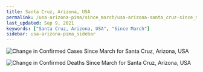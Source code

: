 ```yaml
---
title: Santa Cruz, Arizona, USA
permalink: /usa-arizona-pima/since_march/usa-arizona-santa_cruz-since_march.html
last_updated: Sep 9, 2021
keywords: ["Santa Cruz, Arizona, USA", "Since March"]
sidebar: usa-arizona-pima_sidebar
---
```


![Change in Confirmed Cases Since March for Santa Cruz, Arizona, USA](/covid_tracker/images/graphs/usa-arizona-santa_cruz-delta_confirmed-since_march_graph.png)

![Change in Confirmed Deaths Since March for Santa Cruz, Arizona, USA](/covid_tracker/images/graphs/usa-arizona-santa_cruz-delta_deaths-since_march_graph.png)
